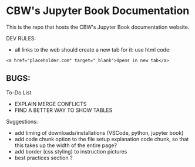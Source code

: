 # CBW's Jupyter Book Documentation

This is the repo that hosts the CBW's Jupyter Book documentation website.

DEV RULES:
- all links to the web should create a new tab for it: use html code:
```
<a href="placeholder.com" target="_blank">Opens in new tab</a>
```

BUGS:
- 

To-Do List
- EXPLAIN MERGE CONFLICTS
- FIND A BETTER WAY TO SHOW TABLES

Suggestions:
- add timing of downloads/installations (VSCode, python, jupyter book)
- add code chunk option to the file setup explanation code chunk, so that this takes up the width of the entire page?
- add border (css styling) to instruction pictures
- best practices section ?
